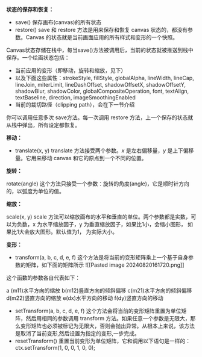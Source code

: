 **状态的保存和恢复：**

- save() 保存画布(canvas)的所有状态
- restore() save 和 restore 方法是用来保存和恢复 canvas 状态的，都没有参数。Canvas 的状态就是当前画面应用的所有样式和变形的一个快照。

Canvas状态存储在栈中，每当save()方法被调用后，当前的状态就被推送到栈中保存。一个绘画状态包括：

- 当前应用的变形（即移动，旋转和缩放，见下）
- 以及下面这些属性：strokeStyle, fillStyle, globalAlpha, lineWidth, lineCap, lineJoin, miterLimit, lineDashOffset, shadowOffsetX, shadowOffsetY, shadowBlur, shadowColor, globalCompositeOperation, font, textAlign, textBaseline, direction, imageSmoothingEnabled
- 当前的裁切路径（clipping path），会在下一节介绍

你可以调用任意多次 save方法。每一次调用 restore 方法，上一个保存的状态就从栈中弹出，所有设定都恢复。

**移动：**

- translate(x, y) translate 方法接受两个参数。_x_ 是左右偏移量，_y_ 是上下偏移量。它用来移动 canvas 和它的原点到一个不同的位置。

**旋转：**

rotate(angle) 这个方法只接受一个参数：旋转的角度(angle)，它是顺时针方向的，以弧度为单位的值。

**缩放：**

scale(x, y) scale 方法可以缩放画布的水平和垂直的单位。两个参数都是实数，可以为负数，x 为水平缩放因子，y 为垂直缩放因子，如果比1小，会缩小图形， 如果比1大会放大图形。默认值为1， 为实际大小。

  
**变形：**

- transform(a, b, c, d, e, f) 这个方法是将当前的变形矩阵乘上一个基于自身参数的矩阵，如下面的矩阵所示
![[Pasted image 20240820161720.png]]

这个函数的参数各自代表如下：

a (m11)水平方向的缩放
b(m12)竖直方向的倾斜偏移
c(m21)水平方向的倾斜偏移
d(m22)竖直方向的缩放
e(dx)水平方向的移动 
f(dy)竖直方向的移动

- setTransform(a, b, c, d, e, f) 这个方法会将当前的变形矩阵重置为单位矩阵，然后用相同的参数调用 transform 方法。如果任意一个参数是无限大，那么变形矩阵也必须被标记为无限大，否则会抛出异常。从根本上来说，该方法是取消了当前变形,然后设置为指定的变形,一步完成。
- resetTransform() 重置当前变形为单位矩阵，它和调用以下语句是一样的：ctx.setTransform(1, 0, 0, 1, 0, 0);